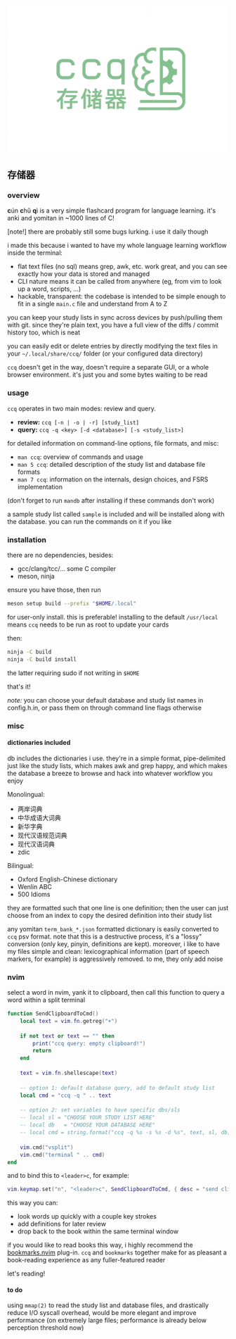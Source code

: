 ![ccq_logo](/ccq.png "ccq")
## 存储器 
### overview

**c**ún **c**hǔ **q**ì is a very simple flashcard program for language learning. it's anki and yomitan in ~1000 lines of C!

[note!] there are probably still some bugs lurking. i use it daily though

i made this because i wanted to have my whole language learning workflow inside the terminal:
- flat text files (no sql) means grep, awk, etc. work great, and you can see exactly how your data is stored and managed
- CLI nature means it can be called from anywhere (eg, from vim to look up a word, scripts, ...)
- hackable, transparent: the codebase is intended to be simple enough to fit in a single `main.c` file and understand from A to Z

you can keep your study lists in sync across devices by push/pulling them with git. since they're plain text, you have a full view of the diffs / commit history too, which is neat

you can easily edit or delete entries by directly modifying the text files in your `~/.local/share/ccq/` folder (or your configured data directory)

`ccq` doesn't get in the way, doesn't require a separate GUI, or a whole browser environment. it's just you and some bytes waiting to be read

### usage

`ccq` operates in two main modes: review and query.

* **review:** `ccq [-n | -o | -r] [study_list]`
* **query:** `ccq -q <key> [-d <database>] [-s <study_list>]`

for detailed information on command-line options, file formats, and misc:
* `man ccq`: overview of commands and usage
* `man 5 ccq`: detailed description of the study list and  database file formats
* `man 7 ccq`: information on the internals, design choices, and FSRS implementation

(don't forget to run `mandb` after installing if these commands don't work)

a sample study list called `sample` is included and will be installed along with the database. you can run the commands on it if you like


### installation

there are no dependencies, besides:
* gcc/clang/tcc/... some C compiler
* meson, ninja

ensure you have those, then run
```bash
meson setup build --prefix "$HOME/.local"
```
for user-only install. this is preferable! installing to the default `/usr/local` means `ccq` needs to be run as root to update your cards

then:
```bash
ninja -C build
ninja -C build install
```
the latter requiring sudo if not writing in `$HOME`

that's it!

*note:* you can choose your default database and study list names in config.h.in, or pass them on through command line flags otherwise

### misc
#### dictionaries included

db includes the dictionaries i use. they're in a simple format, pipe-delimited just like the study lists, which makes awk and grep happy, and which makes the database a breeze to browse and hack into whatever workflow you enjoy

Monolingual:

* 两岸词典
* 中华成语大词典
* 新华字典 
* 现代汉语规范词典
* 现代汉语词典
* zdic

Bilingual:

* Oxford English-Chinese dictionary
* Wenlin ABC
* 500 Idioms

they are formatted such that one line is one definition; then the user can just choose from an index to copy the desired definition into their study list

any yomitan `term_bank_*.json` formatted dictionary is easily converted to `ccq` psv format. note that this is a destructive process, it's a "lossy" conversion (only key, pinyin, definitions are kept). moreover, i like to have my files simple and clean: lexicographical information (part of speech markers, for example) is aggressively removed. to me, they only add noise

### nvim

select a word in nvim, yank it to clipboard, then call this function to query a word within a split terminal

```lua
function SendClipboardToCmd()
	local text = vim.fn.getreg("+")

	if not text or text == "" then 
        print("ccq query: empty clipboard!")
        return 
    end

	text = vim.fn.shellescape(text)

    -- option 1: default database query, add to default study list
    local cmd = "ccq -q " .. text

    -- option 2: set variables to have specific dbs/sls
    -- local sl = "CHOOSE YOUR STUDY LIST HERE"
    -- local db   = "CHOOSE YOUR DATABASE HERE"
    -- local cmd = string.format("ccq -q %s -s %s -d %s", text, sl, db);

	vim.cmd("vsplit")
	vim.cmd("terminal " .. cmd)
end
```

and to bind this to `<leader>c`, for example:
```lua
vim.keymap.set("n", "<leader>c", SendClipboardToCmd, { desc = "send clipboard to ccq" })
```
this way you can:
- look words up quickly with a couple key strokes
- add definitions for later review
- drop back to the book within the same terminal window

if you would like to read books this way, i highly recommend the [bookmarks.nvim](https://github.com/LintaoAmons/bookmarks.nvim) plug-in. `ccq` and `bookmarks` together make for as pleasant a book-reading experience as any fuller-featured reader

let's reading!

#### to do

using ```mmap(2)``` to read the study list and database files, and drastically reduce I/O syscall overhead, would be more elegant and improve performance (on extremely large files; performance is already below perception threshold now)
